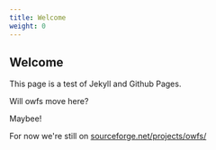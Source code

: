 ```yaml
---
title: Welcome
weight: 0
---
```

## Welcome

This page is a test of Jekyll and Github Pages.

Will owfs move here?

Maybee!

For now we're still on <a href="https://sourceforge.net/projects/owfs/">sourceforge.net/projects/owfs/</a>
